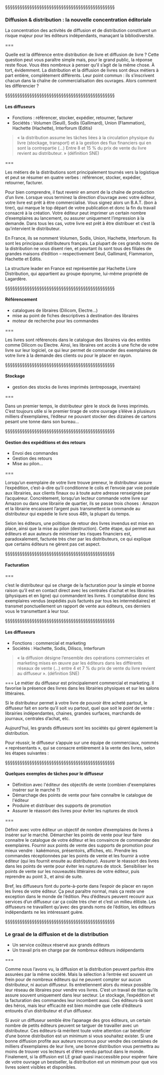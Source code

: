 §§§§§§§§§§§§§§§§§§§§§§§§§§§§§§§§§§§§§§§§§§§§§

### Diffusion & distribution : la nouvelle concentration éditoriale

La concentration des activités de diffusion et de distribution constituent un risque majeur pour les éditeurs indépendants, manaçant la bibliodiversité.

===

Quelle est la différence entre distribution de livre et diffusion de livre ?
Cette question peut vous paraître simple mais, pour le grand public, la réponse reste floue. Vous êtes nombreux à penser qu’il s’agit de la même chose. À tort, évidemment. La distribution et la diffusion de livres sont deux métiers à part entière, complètement différents. Leur point commun : ils s’inscrivent chacun dans la chaîne de commercialisation des ouvrages. Alors comment les différencier ?


§§§§§§§§§§§§§§§§§§§§§§§§§§§§§§§§§§§§§§§§§§§§§

#### Les diffuseurs
* Fonctions : référencer, stocker, expédier, retourner, facturer
* Sociétés : Volumen (Seuil), Sodis (Gallimard), Union (Flammation), Hachette (Hachette), Interforum (Editis)

>« la distribution assume les tâches liées à la circulation physique du livre (stockage, transport) et à la gestion des flux financiers qui en sont la contrepartie (…) Entre 8 et 15 % du prix de vente du livre revient au distributeur. » (définition SNE)

<!-- .element: style="font-size:1.4rem; text-align:justify" -->

===

Les métiers de la distributions sont principalement tournés vers la logistique et peut se résumer en quatre verbes : référencer, stocker, expédier, retourner, facturer.

Pour bien comprendre, il faut revenir en amont de la chaîne de production d’un livre. Lorsque vous terminez la direction d’ouvrage avec votre éditeur, votre livre est prêt à être commercialisé. Vous signez alors un B.A.T. (bon à tirer), qui marque le top départ de votre publication et donc la fin du travail consacré à la création. Votre éditeur peut imprimer un certain nombre d’exemplaires au lancement, ou assurer uniquement l’impression à la demande. Dans tous les cas, votre livre est prêt à être distribuer et c’est là qu’intervient le distributeur.

En France, ils se nomment Volumen, Sodis, Union, Hachette, Interforum. Ils sont les principaux distributeurs français. La plupart de ces grands noms de la distribution ne vous disent rien, et pourtant ils sont tous des filiales de grandes maisons d’édition – respectivement Seuil, Gallimard, Flammarion, Hachette et Editis.

La structure leader en France est représentée par Hachette Livre Distribution, qui appartient au groupe éponyme, lui-même propriété de Lagardère. 

§§§§§§§§§§§§§§§§§§§§§§§§§§§§§§§§§§§§§§§§§§§§§

#### Référencement
* catalogues de libraires (Dilicom, Electre...)
* mise au point de fiches descriptives à destination des libraires
* moteur de recherche pour les commandes

<!-- .element: style="font-size:1.4rem; text-align:justify" -->

===

Les livres sont référencés dans le catalogue des libraires via des entités comme Dilicom ou Electre. Ainsi, les libraires ont accès à une fiche de votre livre sur leur logiciel, ce qui leur permet de commander des exemplaires de votre livre à la demande des clients ou pour le placer en rayon.

§§§§§§§§§§§§§§§§§§§§§§§§§§§§§§§§§§§§§§§§§§§§§

#### Stockage
* gestion des stocks de livres imprimés (entreposage, inventaire)

<!-- .element: style="font-size:1.4rem; text-align:justify" -->

===

Dans un premier temps, le distributeur gère le stock de livres imprimés. C’est toujours utile si le premier tirage de votre ouvrage s’élève à plusieurs milliers d’exemplaires, l’éditeur ne pouvant stocker des dizaines de cartons pesant une tonne dans son bureau...

§§§§§§§§§§§§§§§§§§§§§§§§§§§§§§§§§§§§§§§§§§§§§

#### Gestion des expéditions et des retours
* Envoi des commandes
* Gestion des retours
* Mise au pilon...

<!-- .element: style="font-size:1.4rem; text-align:justify" -->

===

Lorsqu’un exemplaire de votre livre trouve preneur, le distributeur assure l’expédition, c’est-à-dire qu’il conditionne le colis et l’envoie par voie postale aux librairies, aux clients finaux ou à toute autre adresse renseignée par l’acquéreur. Concrètement, lorsqu’un lecteur commande votre livre sur Amazon ou dans une librairie de quartier, ils se passe trois choses : Amazon et la librairie encaissent l’argent puis transmettent la commande au distributeur qui expédie le livre sous 48h, la plupart du temps.

Selon les éditeurs, une politique de retour des livres invendus est mise en place, ainsi que la mise au pilon (destruction). Cette étape, qui permet aux éditeurs et aux auteurs de minimiser les risques financiers est, paradoxalement, facturée très cher par les distributeurs, ce qui explique que certains éditeurs ne gèrent pas cet aspect.

§§§§§§§§§§§§§§§§§§§§§§§§§§§§§§§§§§§§§§§§§§§§§

#### Facturation

===

c’est le distributeur qui se charge de la facturation pour la simple et bonne raison qu’il est en contact direct avec les centrales d’achat et les librairies (physiques et en ligne) qui commandent les livres. Il comptabilise donc les exemplaires vendus (expédiés puis facturés par tous les intermédiaires) et transmet ponctuellement un rapport de vente aux éditeurs, ces derniers vous le transmettant à leur tour.

§§§§§§§§§§§§§§§§§§§§§§§§§§§§§§§§§§§§§§§§§§§§§

#### Les diffuseurs
* Fonctions : commercial et marketing
* Sociétés : Hachette, Sodis, Dilisco, Interforum

>« la diffusion désigne l’ensemble des opérations commerciales et marketing mises en œuvre par les éditeurs dans les différents réseaux de vente (…) entre 4 et 7 % du prix de vente du livre revient au diffuseur ». (définition SNE)

<!-- .element: style="font-size:1.4rem; text-align:justify" -->

===
Le métier du diffuseur est principalement commercial et marketing. Il favorise la présence des livres dans les librairies physiques et sur les salons littéraires.

Si le distributeur permet à votre livre de pouvoir être acheté partout, le diffuseur fait en sorte qu’il soit vu partout, quel que soit le point de vente : librairies indépendantes, chaines, grandes surfaces, marchands de journaux, centrales d’achat, etc.

Aujourd'hui, les grands diffuseurs sont les sociétés qui gèrent également la distribution.


Pour réussir, le diffuseur s’appuie sur une équipe de commerciaux, nommés « représentants », qui se consacre entièrement à la vente des livres, selon les étapes suivantes :

§§§§§§§§§§§§§§§§§§§§§§§§§§§§§§§§§§§§§§§§§§§§§

#### Quelques exemples de tâches pour le diffuseur
* Définition avec l'éditeur des objectifs de vente (combien d'exemplaires insérer sur le marché ?)
* Démarchage des points de vente pour faire connaître le catalogue de l'éditeur
* Produire et distribuer des supports de promotion
* Assurer le réassort des livres pour éviter les ruptures de stock

<!-- .element: style="font-size:1.4rem; text-align:justify" -->

===

Définir avec votre éditeur un objectif de nombre d’exemplaires de livres à insérer sur le marché.
Démarcher les points de vente pour leur faire connaitre le catalogue de votre éditeur et les convaincre de commander des exemplaires.
Fournir aux points de vente des supports de promotion pour mieux vendre : kakémonos, présentoirs, affiches, etc.
Prendre les commandes réceptionnées par les points de vente et les fournir à votre éditeur (qui les fournit ensuite au distributeur).
Assurer le réassort des livres dans les points de vente pour éviter les ruptures de stock.
Sensibiliser les points de vente sur les nouveautés littéraires de votre éditeur, puis reprendre au point 3., et ainsi de suite.

Bref, les diffuseurs font du porte-à-porte dans l’espoir de placer en rayon les livres de votre éditeur. Ça peut paraître normal, mais ça reste une exception dans le monde de l’édition. Peu d’éditeurs peuvent recourir aux services d’un diffuseur car ça coûte très cher et c’est un milieu élitiste. Les diffuseurs ne travaillent qu’avec des grands noms de l’édition, les éditeurs indépendants ne les intéressant guère.

§§§§§§§§§§§§§§§§§§§§§§§§§§§§§§§§§§§§§§§§§§§§§

### Le graal de la diffusion et de la distribution
* Un service coûteux réservé aux grands éditeurs
* Un travail pris en charge par de nombreux éditeurs indépendants

===

Comme nous l’avons vu, la diffusion et la distribution peuvent parfois être assurées par la même société. Mais la sélection à l’entrée est souvent un frein pour de nombreux éditeurs qui ne peuvent compter sur aucun distributeur, ni aucun diffuseur. Ils entretiennent alors du mieux possible leur réseau de libraires pour vendre vos livres. C’est un travail de titan qu’ils assure souvent uniquement dans leur secteur. Le stockage, l’expédition et la facturation des commandes leur incombent aussi. Ces éditeurs-là sont des héros, mais leur efficacité est bien moindre que celle d’éditeurs entourés d’un distributeur et d’un diffuseur.

Si avoir un diffuseur semble être l’apanage des gros éditeurs, un certain nombre de petits éditeurs peuvent se targuer de travailler avec un distributeur. Ces éditeurs-là méritent toute votre attention car bénéficier d’une bonne distribution est un minimum si vous souhaitez exister. Si une bonne diffusion profite aux auteurs reconnus pour vendre des centaines de milliers d’exemplaires de leur livre, une bonne distribution vous permettra au moins de trouver vos lecteurs et d’être vendu partout dans le monde. Finalement, si la diffusion est LE graal quasi inaccessible pour espérer faire de votre ouvrage un bestseller, la distribution est un minimum pour que vos livres soient visibles et disponibles.


